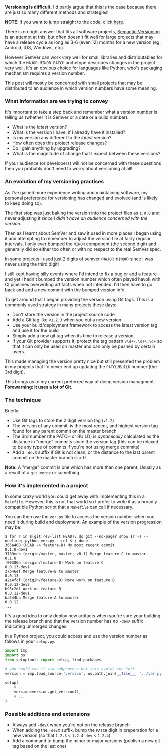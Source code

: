 <meta x-title="Git tag-based auto-versioning scheme"/>
<meta x-description="(Imported from old blog)"/>

**Versioning is difficult.** I'd partly argue that this is the case because there are just so many different methods and strategies!

**NOTE**: if you want to jump straight to the code, click [here](#code).

There is no right answer that fits all software projects, [Semantic Versioning](https://semver.org/) is an attempt at this, but often doesn't fit well for large projects that may have a release cycle as long as 3-6 (even 12) months for a new version (eg: Android, iOS, Windows, etc).

However SemVer can work _very_ well for small libraries and distributables for which the `MAJOR.MINOR.PATCH` archetype describes changes in the project very well. It's an obvious choice for languages like Python, who's packaging mechanism requires a version number.

This post will mostly be concerned with small projects that may be distributed to an audience in which version numbers have some meaning.

### What information are we trying to convey

It's important to take a step back and remember what a version number is telling us (whether it is Semver or a date or a build number).

- What is the _latest_ version?
- What is the version I have, if I already have it installed?
- Is my version any different to the _latest_ version?
- How often does this project release changes?
- Do I gain anything by upgrading?
- What is the magnitude of change that I expect between these versions?

If your audience (or developers) will not be concerned with these questions then you probably don't need to worry about versioning at all!

### An evolution of my versioning practises

As I've gained more experience writing and maintaining software, my personal preference for versioning has changed and evolved (and is likely to keep doing so).

The first stop was just baking the version into the project files as `1.0.0` and never adjusting it _since I didn't have an audience concerned with the version_.

Then as I learnt about SemVer and saw it used in more places I began using it and attempting to remember to adjust the version file at fairly regular intervals. I only ever bumped the `MINOR` component (the second digit) and generally did so either too often or with no respect to the real SemVer spec.

In some projects I used just 2 digits of semver (`MAJOR.MINOR`) since I was never using the third digit!

I still kept having silly events where I'd intend to fix a bug or add a feature and yet I hadn't bumped the version number which often played havok with CI pipelines overwriting artifacts when not intended. I'd then have to go back and add a new commit with the bumped version info.

To get around that I began providing the version using Git tags. This is a commonly used strategy in many projects these days:

- Don't store the version in the project source code
- Add a Git tag like `v1.2.3` when you cut a new version
- Use your build/deployment framework to access the latest version tag and use it for the build
- Simply add a new git tag when its time to release a version
- If your Git provider supports it, protect the tag pattern `v\d+\.\d+\.\d+` so that it can only be used on master and can only be pushed by certain users.

This made managing the version pretty nice but still presented the problem in my projects that I'd never end up updating the `PATCH`/`BUILD` number (the 3rd digit).

This brings us to my current preferred way of doing version managment. **Forewarning: it uses a lot of Git**.

### The technique

Briefly:

- Use Git tags to store the 2 digit version tag (`v1.2`)
- The version of any commit, is the most recent, and highest version tag found for any parent commit on the master branch
- The 3rd number (the PATCH or BUILD) is _dynamically_ calculated as the distance in "merge" commits since the version tag (this can be relaxed to be any type of commits if you're not using merge commits)
- Add a `-devX` suffix if Git is not clean, or the distance to the last parent commit on the master branch is > 0

**Note:** A "merge" commit is one which has more than one parent. Usually as a result of a `git merge` or something.

### How it's implemented in a project

In some crazy world you could get away with implementing this in a `Makefile`. However, this is not that world so I prefer to write it as a broadly compatible Python script that a `Makefile` can call if necessary.

You can then use the `ver.py` file to access the version number when you need it during build and deployment. An example of the version progression may be:

```
$ for r in $(git rev-list HEAD); do git --no-pager show $r -s --oneline; python ver.py --ref $r; done
365a400 (HEAD -> feature-D) My most recent commit
0.1.0-dev1
3789ecb (origin/master, master, v0.1) Merge feature-C to master
0.1.0
f00386a (origin/feature-B) Work on feature C
0.0.13-dev1
37b46ef Merge feature-B to master
0.0.13
42a4fcf (origin/feature-B) More work on feature B
0.0.12-dev2
b93c2d1 Work on feature B
0.0.12-dev1
ba544ba Merge feature-A to master
0.0.12
...
```

It's a good idea to only deploy new artifacts when you're sure your building the release branch and that the version number has no `-devX` suffix indicating unmerged changes.

In a Python project, you could access and use the version number as follows in your `setup.py`:

```python
import imp 
import os
from setuptools import setup, find_packages

# you could run it via subprocess but this avoids the fork
version = imp.load_source('version', os.path.join(__file__, '../ver.py'))

setup(
    # ...
    version=version.get_version(),
    # ...
)
```

### Possible additions and extensions

- Always add `-devX` when you're not on the release branch
- When adding the `-devX` suffix, bump the `PATCH` digit in preperation for a new version (so that `1.2.3` < `1.2.4-dev` < `1.2.4`)
- Add a command to bump the minor or major versions (publish a new git tag based on the last one)
